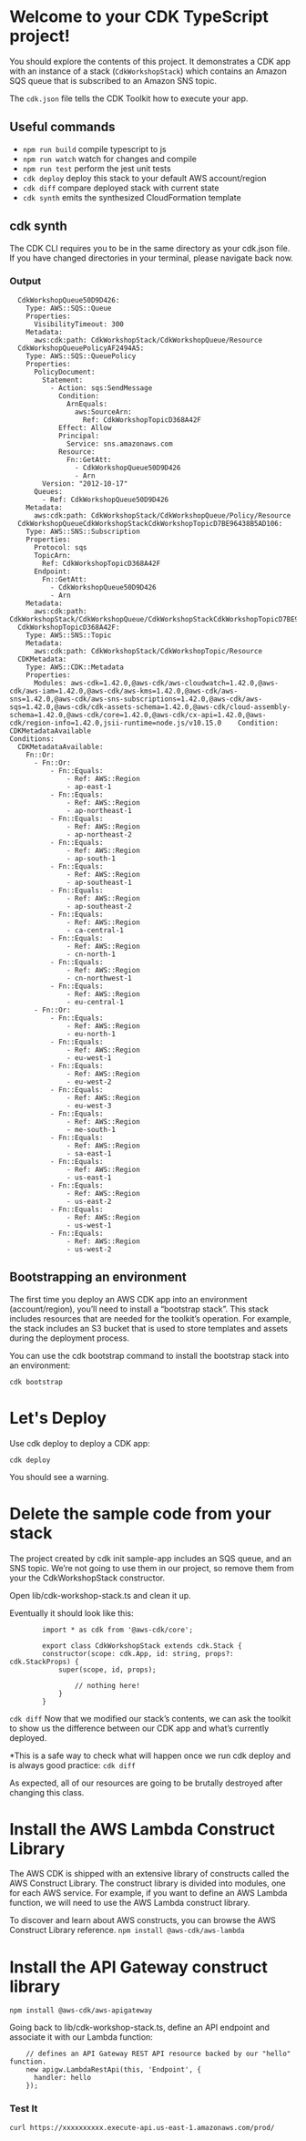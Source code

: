 # Welcome to your CDK TypeScript project!

You should explore the contents of this project. It demonstrates a CDK app with an instance of a stack (`CdkWorkshopStack`)
which contains an Amazon SQS queue that is subscribed to an Amazon SNS topic.

The `cdk.json` file tells the CDK Toolkit how to execute your app.

## Useful commands

 * `npm run build`   compile typescript to js
 * `npm run watch`   watch for changes and compile
 * `npm run test`    perform the jest unit tests
 * `cdk deploy`      deploy this stack to your default AWS account/region
 * `cdk diff`        compare deployed stack with current state
 * `cdk synth`       emits the synthesized CloudFormation template

## cdk synth
The CDK CLI requires you to be in the same directory as your cdk.json file. If you have changed directories in your terminal, please navigate back now.

### Output 

```Resources:
  CdkWorkshopQueue50D9D426:
    Type: AWS::SQS::Queue
    Properties:
      VisibilityTimeout: 300
    Metadata:
      aws:cdk:path: CdkWorkshopStack/CdkWorkshopQueue/Resource
  CdkWorkshopQueuePolicyAF2494A5:
    Type: AWS::SQS::QueuePolicy
    Properties:
      PolicyDocument:
        Statement:
          - Action: sqs:SendMessage
            Condition:
              ArnEquals:
                aws:SourceArn:
                  Ref: CdkWorkshopTopicD368A42F
            Effect: Allow
            Principal:
              Service: sns.amazonaws.com
            Resource:
              Fn::GetAtt:
                - CdkWorkshopQueue50D9D426
                - Arn
        Version: "2012-10-17"
      Queues:
        - Ref: CdkWorkshopQueue50D9D426
    Metadata:
      aws:cdk:path: CdkWorkshopStack/CdkWorkshopQueue/Policy/Resource
  CdkWorkshopQueueCdkWorkshopStackCdkWorkshopTopicD7BE96438B5AD106:
    Type: AWS::SNS::Subscription
    Properties:
      Protocol: sqs
      TopicArn:
        Ref: CdkWorkshopTopicD368A42F
      Endpoint:
        Fn::GetAtt:
          - CdkWorkshopQueue50D9D426
          - Arn
    Metadata:
      aws:cdk:path: CdkWorkshopStack/CdkWorkshopQueue/CdkWorkshopStackCdkWorkshopTopicD7BE9643/Resource
  CdkWorkshopTopicD368A42F:
    Type: AWS::SNS::Topic
    Metadata:
      aws:cdk:path: CdkWorkshopStack/CdkWorkshopTopic/Resource
  CDKMetadata:
    Type: AWS::CDK::Metadata
    Properties:
      Modules: aws-cdk=1.42.0,@aws-cdk/aws-cloudwatch=1.42.0,@aws-cdk/aws-iam=1.42.0,@aws-cdk/aws-kms=1.42.0,@aws-cdk/aws-sns=1.42.0,@aws-cdk/aws-sns-subscriptions=1.42.0,@aws-cdk/aws-sqs=1.42.0,@aws-cdk/cdk-assets-schema=1.42.0,@aws-cdk/cloud-assembly-schema=1.42.0,@aws-cdk/core=1.42.0,@aws-cdk/cx-api=1.42.0,@aws-cdk/region-info=1.42.0,jsii-runtime=node.js/v10.15.0    Condition: CDKMetadataAvailable
Conditions:
  CDKMetadataAvailable:
    Fn::Or:
      - Fn::Or:
          - Fn::Equals:
              - Ref: AWS::Region
              - ap-east-1
          - Fn::Equals:
              - Ref: AWS::Region
              - ap-northeast-1
          - Fn::Equals:
              - Ref: AWS::Region
              - ap-northeast-2
          - Fn::Equals:
              - Ref: AWS::Region
              - ap-south-1
          - Fn::Equals:
              - Ref: AWS::Region
              - ap-southeast-1
          - Fn::Equals:
              - Ref: AWS::Region
              - ap-southeast-2
          - Fn::Equals:
              - Ref: AWS::Region
              - ca-central-1
          - Fn::Equals:
              - Ref: AWS::Region
              - cn-north-1
          - Fn::Equals:
              - Ref: AWS::Region
              - cn-northwest-1
          - Fn::Equals:
              - Ref: AWS::Region
              - eu-central-1
      - Fn::Or:
          - Fn::Equals:
              - Ref: AWS::Region
              - eu-north-1
          - Fn::Equals:
              - Ref: AWS::Region
              - eu-west-1
          - Fn::Equals:
              - Ref: AWS::Region
              - eu-west-2
          - Fn::Equals:
              - Ref: AWS::Region
              - eu-west-3
          - Fn::Equals:
              - Ref: AWS::Region
              - me-south-1
          - Fn::Equals:
              - Ref: AWS::Region
              - sa-east-1
          - Fn::Equals:
              - Ref: AWS::Region
              - us-east-1
          - Fn::Equals:
              - Ref: AWS::Region
              - us-east-2
          - Fn::Equals:
              - Ref: AWS::Region
              - us-west-1
          - Fn::Equals:
              - Ref: AWS::Region
              - us-west-2
```
## Bootstrapping an environment
The first time you deploy an AWS CDK app into an environment (account/region), you’ll need to install a “bootstrap stack”. This stack includes resources that are needed for the toolkit’s operation. For example, the stack includes an S3 bucket that is used to store templates and assets during the deployment process.

You can use the cdk bootstrap command to install the bootstrap stack into an environment:

`cdk bootstrap`

# Let's Deploy
Use cdk deploy to deploy a CDK app:

`cdk deploy`

You should see a warning.


# Delete the sample code from your stack
The project created by cdk init sample-app includes an SQS queue, and an SNS topic. We’re not going to use them in our project, so remove them from your the CdkWorkshopStack constructor.

Open lib/cdk-workshop-stack.ts and clean it up. 

Eventually it should look like this:

```
        import * as cdk from '@aws-cdk/core';

        export class CdkWorkshopStack extends cdk.Stack {
        constructor(scope: cdk.App, id: string, props?: cdk.StackProps) {
            super(scope, id, props);

                // nothing here!
            }
        }
```

`cdk diff` 
Now that we modified our stack’s contents, we can ask the toolkit to show us the difference between our CDK app and what’s currently deployed. 

*This is a safe way to check what will happen once we run cdk deploy and is always good practice:
`cdk diff`


As expected, all of our resources are going to be brutally destroyed after changing this class.


# Install the AWS Lambda Construct Library
The AWS CDK is shipped with an extensive library of constructs called the AWS Construct Library. The construct library is divided into modules, one for each AWS service. For example, if you want to define an AWS Lambda function, we will need to use the AWS Lambda construct library.

To discover and learn about AWS constructs, you can browse the AWS Construct Library reference.
`npm install @aws-cdk/aws-lambda`


# Install the API Gateway construct library
`npm install @aws-cdk/aws-apigateway`

Going back to lib/cdk-workshop-stack.ts, define an API endpoint and associate it with our Lambda function:

```
    // defines an API Gateway REST API resource backed by our "hello" function.
    new apigw.LambdaRestApi(this, 'Endpoint', {
      handler: hello
    });
```

### Test It
`curl https://xxxxxxxxxx.execute-api.us-east-1.amazonaws.com/prod/`
